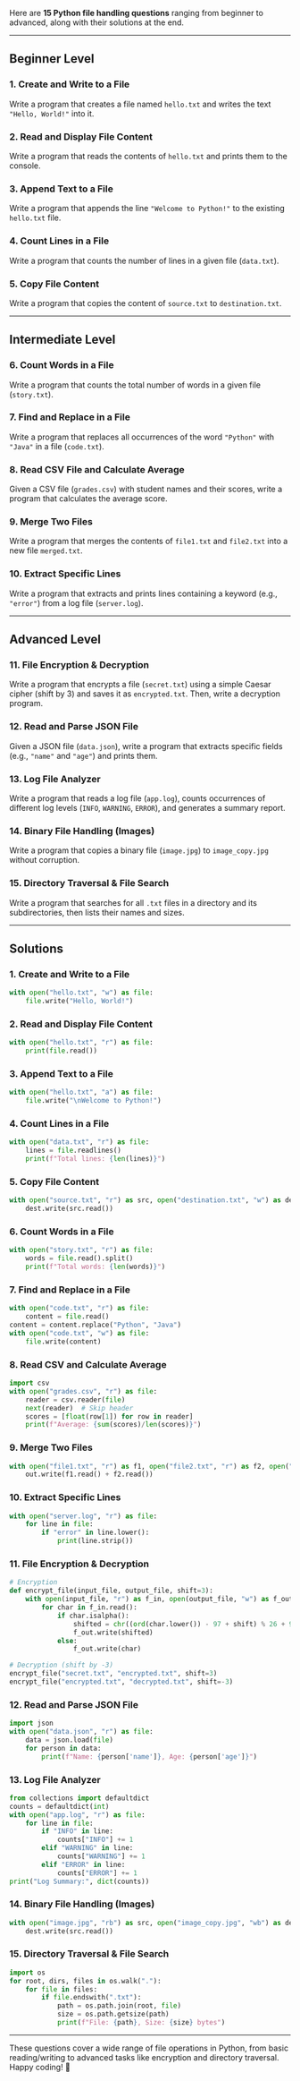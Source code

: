 Here are **15 Python file handling questions** ranging from beginner to advanced, along with their solutions at the end.  

---

## **Beginner Level**  

### **1. Create and Write to a File**  
Write a program that creates a file named `hello.txt` and writes the text `"Hello, World!"` into it.  

### **2. Read and Display File Content**  
Write a program that reads the contents of `hello.txt` and prints them to the console.  

### **3. Append Text to a File**  
Write a program that appends the line `"Welcome to Python!"` to the existing `hello.txt` file.  

### **4. Count Lines in a File**  
Write a program that counts the number of lines in a given file (`data.txt`).  

### **5. Copy File Content**  
Write a program that copies the content of `source.txt` to `destination.txt`.  

---

## **Intermediate Level**  

### **6. Count Words in a File**  
Write a program that counts the total number of words in a given file (`story.txt`).  

### **7. Find and Replace in a File**  
Write a program that replaces all occurrences of the word `"Python"` with `"Java"` in a file (`code.txt`).  

### **8. Read CSV File and Calculate Average**  
Given a CSV file (`grades.csv`) with student names and their scores, write a program that calculates the average score.  

### **9. Merge Two Files**  
Write a program that merges the contents of `file1.txt` and `file2.txt` into a new file `merged.txt`.  

### **10. Extract Specific Lines**  
Write a program that extracts and prints lines containing a keyword (e.g., `"error"`) from a log file (`server.log`).  

---

## **Advanced Level**  

### **11. File Encryption & Decryption**  
Write a program that encrypts a file (`secret.txt`) using a simple Caesar cipher (shift by 3) and saves it as `encrypted.txt`. Then, write a decryption program.  

### **12. Read and Parse JSON File**  
Given a JSON file (`data.json`), write a program that extracts specific fields (e.g., `"name"` and `"age"`) and prints them.  

### **13. Log File Analyzer**  
Write a program that reads a log file (`app.log`), counts occurrences of different log levels (`INFO`, `WARNING`, `ERROR`), and generates a summary report.  

### **14. Binary File Handling (Images)**  
Write a program that copies a binary file (`image.jpg`) to `image_copy.jpg` without corruption.  

### **15. Directory Traversal & File Search**  
Write a program that searches for all `.txt` files in a directory and its subdirectories, then lists their names and sizes.  

---

## **Solutions**  

### **1. Create and Write to a File**  
```python
with open("hello.txt", "w") as file:
    file.write("Hello, World!")
```

### **2. Read and Display File Content**  
```python
with open("hello.txt", "r") as file:
    print(file.read())
```

### **3. Append Text to a File**  
```python
with open("hello.txt", "a") as file:
    file.write("\nWelcome to Python!")
```

### **4. Count Lines in a File**  
```python
with open("data.txt", "r") as file:
    lines = file.readlines()
    print(f"Total lines: {len(lines)}")
```

### **5. Copy File Content**  
```python
with open("source.txt", "r") as src, open("destination.txt", "w") as dest:
    dest.write(src.read())
```

### **6. Count Words in a File**  
```python
with open("story.txt", "r") as file:
    words = file.read().split()
    print(f"Total words: {len(words)}")
```

### **7. Find and Replace in a File**  
```python
with open("code.txt", "r") as file:
    content = file.read()
content = content.replace("Python", "Java")
with open("code.txt", "w") as file:
    file.write(content)
```

### **8. Read CSV and Calculate Average**  
```python
import csv
with open("grades.csv", "r") as file:
    reader = csv.reader(file)
    next(reader)  # Skip header
    scores = [float(row[1]) for row in reader]
    print(f"Average: {sum(scores)/len(scores)}")
```

### **9. Merge Two Files**  
```python
with open("file1.txt", "r") as f1, open("file2.txt", "r") as f2, open("merged.txt", "w") as out:
    out.write(f1.read() + f2.read())
```

### **10. Extract Specific Lines**  
```python
with open("server.log", "r") as file:
    for line in file:
        if "error" in line.lower():
            print(line.strip())
```

### **11. File Encryption & Decryption**  
```python
# Encryption
def encrypt_file(input_file, output_file, shift=3):
    with open(input_file, "r") as f_in, open(output_file, "w") as f_out:
        for char in f_in.read():
            if char.isalpha():
                shifted = chr((ord(char.lower()) - 97 + shift) % 26 + 97)
                f_out.write(shifted)
            else:
                f_out.write(char)

# Decryption (shift by -3)
encrypt_file("secret.txt", "encrypted.txt", shift=3)
encrypt_file("encrypted.txt", "decrypted.txt", shift=-3)
```

### **12. Read and Parse JSON File**  
```python
import json
with open("data.json", "r") as file:
    data = json.load(file)
    for person in data:
        print(f"Name: {person['name']}, Age: {person['age']}")
```

### **13. Log File Analyzer**  
```python
from collections import defaultdict
counts = defaultdict(int)
with open("app.log", "r") as file:
    for line in file:
        if "INFO" in line:
            counts["INFO"] += 1
        elif "WARNING" in line:
            counts["WARNING"] += 1
        elif "ERROR" in line:
            counts["ERROR"] += 1
print("Log Summary:", dict(counts))
```

### **14. Binary File Handling (Images)**  
```python
with open("image.jpg", "rb") as src, open("image_copy.jpg", "wb") as dest:
    dest.write(src.read())
```

### **15. Directory Traversal & File Search**  
```python
import os
for root, dirs, files in os.walk("."):
    for file in files:
        if file.endswith(".txt"):
            path = os.path.join(root, file)
            size = os.path.getsize(path)
            print(f"File: {path}, Size: {size} bytes")
```

---

These questions cover a wide range of file operations in Python, from basic reading/writing to advanced tasks like encryption and directory traversal. Happy coding! 🚀
